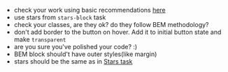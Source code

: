 - check your work using basic recommendations [here](https://github.com/mate-academy/layout_search-bar-airbnb/blob/master/checklist.md)
- use stars from `stars-block` task
- check your classes, are they ok? do they follow BEM methodology?
- don't add border to the button on hover. Add it to initial button state and make `transparent`
- are you sure you've polished your code? :)
- BEM block should't have outer styles(like margin)
- stars should be the same as in [Stars task](https://github.com/mate-academy/layout_stars)
